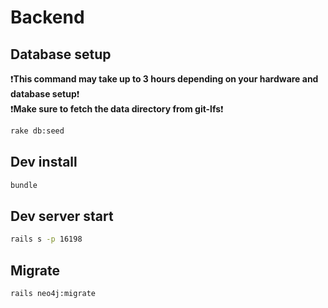 # Backend

## Database setup

:exclamation:**This command may take up to 3 hours depending on your hardware and database setup**:exclamation:  
:exclamation:**Make sure to fetch the data directory from git-lfs**:exclamation:

```bash
rake db:seed
```

## Dev install
```bash
bundle
```

## Dev server start
```bash
rails s -p 16198
```

## Migrate
```bash
rails neo4j:migrate
```
